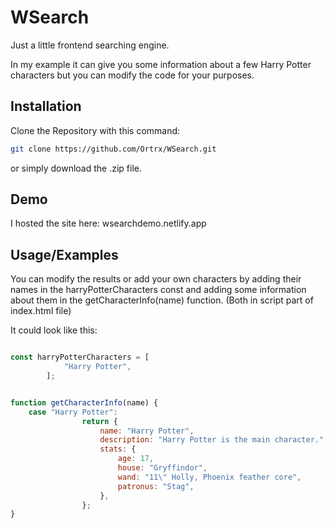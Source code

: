 # WSearch

Just a little frontend searching engine. 

In my example it can give you some information about a few Harry Potter characters but you can modify the code for your purposes.


## Installation

Clone the Repository with this command:

```bash
git clone https://github.com/Ortrx/WSearch.git
```

or simply download the .zip file.
## Demo

I hosted the site here: wsearchdemo.netlify.app

## Usage/Examples

You can modify the results or add your own characters by adding their names in the harryPotterCharacters const and adding some information about them in the getCharacterInfo(name) function. (Both in script part of index.html file)

It could look like this:

```javascript

const harryPotterCharacters = [
			"Harry Potter",
		];


function getCharacterInfo(name) {
    case "Harry Potter":
      			return {
        			name: "Harry Potter",
        			description: "Harry Potter is the main character.",
        			stats: {
          				age: 17,
          				house: "Gryffindor",
          				wand: "11\" Holly, Phoenix feather core",
          				patronus: "Stag",
        			},
      			};
}
```
